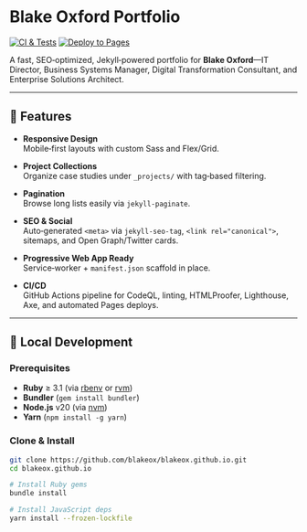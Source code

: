 # Blake Oxford Portfolio

[![CI & Tests](https://github.com/blakeox/blakeox.github.io/actions/workflows/ci.yml/badge.svg)](https://github.com/blakeox/blakeox.github.io/actions/workflows/ci.yml)
[![Deploy to Pages](https://github.com/blakeox/blakeox.github.io/actions/workflows/pages-deploy.yml/badge.svg)](https://github.com/blakeox/blakeox.github.io/actions/workflows/pages-deploy.yml)

A fast, SEO‑optimized, Jekyll‑powered portfolio for **Blake Oxford**—IT Director, Business Systems Manager, Digital Transformation Consultant, and Enterprise Solutions Architect.

---

## 🚀 Features

- **Responsive Design**  
  Mobile‑first layouts with custom Sass and Flex/Grid.

- **Project Collections**  
  Organize case studies under `_projects/` with tag‑based filtering.

- **Pagination**  
  Browse long lists easily via `jekyll-paginate`.

- **SEO & Social**  
  Auto‑generated `<meta>` via `jekyll-seo-tag`, `<link rel="canonical">`, sitemaps, and Open Graph/Twitter cards.

- **Progressive Web App Ready**  
  Service‑worker + `manifest.json` scaffold in place.

- **CI/CD**  
  GitHub Actions pipeline for CodeQL, linting, HTMLProofer, Lighthouse, Axe, and automated Pages deploys.

---

## 🔧 Local Development

### Prerequisites

- **Ruby** ≥ 3.1 (via [rbenv](https://github.com/rbenv/rbenv) or [rvm](https://rvm.io/))  
- **Bundler** (`gem install bundler`)  
- **Node.js** v20 (via [nvm](https://github.com/nvm-sh/nvm))  
- **Yarn** (`npm install -g yarn`)  

### Clone & Install

```bash
git clone https://github.com/blakeox/blakeox.github.io.git
cd blakeox.github.io

# Install Ruby gems
bundle install

# Install JavaScript deps
yarn install --frozen-lockfile